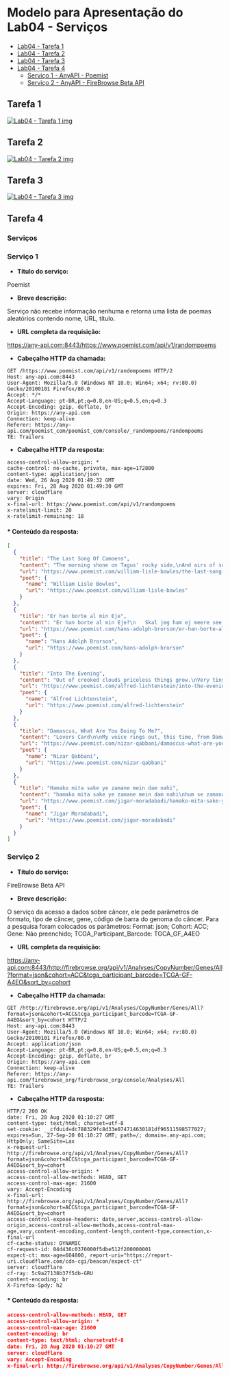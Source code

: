 # Modelo para Apresentação do Lab04 - Serviços

* [Lab04 - Tarefa 1](https://github.com/arupuertas/inf331-componentizacao-e-reuso-de-software/tree/master/lab04#tarefa-1)
* [Lab04 - Tarefa 2](https://github.com/arupuertas/inf331-componentizacao-e-reuso-de-software/tree/master/lab04#tarefa-2)
* [Lab04 - Tarefa 3](https://github.com/arupuertas/inf331-componentizacao-e-reuso-de-software/tree/master/lab04#tarefa-3)
* [Lab04 - Tarefa 4](https://github.com/arupuertas/inf331-componentizacao-e-reuso-de-software/tree/master/lab04#tarefa-4)
	* [Serviço 1 - AnyAPI - Poemist](https://github.com/arupuertas/inf331-componentizacao-e-reuso-de-software/tree/master/lab04#servi%C3%A7o-1)
	* [Serviço 2 - AnyAPI - FireBrowse Beta API](https://github.com/arupuertas/inf331-componentizacao-e-reuso-de-software/tree/master/lab04#servi%C3%A7o-2)


## Tarefa 1

[![Lab04 - Tarefa 1 img](https://github.com/arupuertas/inf331-componentizacao-e-reuso-de-software/blob/master/lab04/images/Lab04%20-%20Tarefa%201.png)](https://github.com/arupuertas/inf331-componentizacao-e-reuso-de-software/blob/master/lab04/images/Lab04%20-%20Tarefa%201.png)

## Tarefa 2

[![Lab04 - Tarefa 2 img](https://github.com/arupuertas/inf331-componentizacao-e-reuso-de-software/blob/master/lab04/images/Lab04%20-%20Tarefa%202.png)](https://github.com/arupuertas/inf331-componentizacao-e-reuso-de-software/blob/master/lab04/images/Lab04%20-%20Tarefa%202.png)

## Tarefa 3

[![Lab04 - Tarefa 3 img](https://github.com/arupuertas/inf331-componentizacao-e-reuso-de-software/blob/master/lab04/images/Lab04%20-%20Tarefa%203.PNG)](https://github.com/arupuertas/inf331-componentizacao-e-reuso-de-software/blob/master/lab04/images/Lab04%20-%20Tarefa%203.PNG)

## Tarefa 4

### Serviços 

### Serviço 1

* **Título do serviço:**
 
 Poemist
 
* **Breve descrição:**
 
Serviço não recebe informação nenhuma e retorna uma lista de poemas aleatórios
contendo nome, URL, título.	
	
 * **URL completa da requisição:**
 
https://any-api.com:8443/https://www.poemist.com/api/v1/randompoems
	
 * **Cabeçalho HTTP da chamada:**
 ~~~http
GET /https://www.poemist.com/api/v1/randompoems HTTP/2
Host: any-api.com:8443
User-Agent: Mozilla/5.0 (Windows NT 10.0; Win64; x64; rv:80.0) Gecko/20100101 Firefox/80.0
Accept: */*
Accept-Language: pt-BR,pt;q=0.8,en-US;q=0.5,en;q=0.3
Accept-Encoding: gzip, deflate, br
Origin: https://any-api.com
Connection: keep-alive
Referer: https://any-api.com/poemist_com/poemist_com/console/_randompoems/randompoems
TE: Trailers
~~~
 * **Cabeçalho HTTP da resposta:**
~~~http
access-control-allow-origin: *
cache-control: no-cache, private, max-age=172800
content-type: application/json
date: Wed, 26 Aug 2020 01:49:32 GMT
expires: Fri, 28 Aug 2020 01:49:30 GMT
server: cloudflare
vary: Origin
x-final-url: https://www.poemist.com/api/v1/randompoems
x-ratelimit-limit: 20
x-ratelimit-remaining: 18
~~~

#### * Conteúdo da resposta:
~~~json
[
  {
    "title": "The Last Song Of Camoens",
    "content": "The morning shone on Tagus' rocky side,\nAnd airs of summer swelled the yellow tide,\nWhen, rising from his melancholy bed,\nAnd faint, and feebly by Antonio led,\nPoor Camoens, subdued by want and woe,\nAlong the winding margin wandered slow,\nHis harp, that once could each warm feeling move\nOf patriot glory or of tenderest love,\nHis sole and sable friend (while a faint tone\nRose from the wires) placed by a mossy stone. \nHow beautiful the sun ascending shines\nFrom ridge to ridge, along the purple vines!\nHow pure the azure of the opening skies!\nHow resonant the nearer rock replies\nTo call of early mariners! and, hark!\nThe distant whistle from yon parting bark,\nThat down the channel as serene she strays,\nHer gray sail mingles with the morning haze,\nBound to explore, o'er ocean's stormy reign,\nNew lands that lurk amid the lonely main! \nA transient fervour touched the old man's breast;\nHe raised his eyes, so long by care depressed,\nAnd while they shone with momentary fire,\nArdent he struck the long-forgotten lyre.\nFrom Tagus' yellow-sanded shore,\nO'er the billows, as they roar,\nO'er the blue sea, waste and wide,\nOur bark threw back the burning tide,\nBy northern breezes cheer'ly borne,\nOn to the kingdoms of the morn. \nBlanco, whose cold shadow vast\nChills the western wave, is past!\nHuge Bojador, frowning high,\nThy dismal terrors we defy!\nBut who may violate the sleep\nAnd silence of the sultry deep;\nWhere, beneath the intenser sun,\nHot showers descend, red lightnings run;\nWhilst all the pale expanse beneath\nLies burning wide, without a breath; \nAnd at mid-day from the mast,\nNo shadow on the deck is cast!\nNight by night, still seen the same,\nStrange lights along the cordage flame,\nPerhaps, the spirits of the good,\nThat wander this forsaken flood\nSing to the seas, as slow we float,\nA solemn and a holy note!\nSpectre of the southern main,\nThou barr'st our onward way in vain, \nWrapping the terrors of thy form,\nIn the thunder's rolling storm!\nFearless o'er the indignant tide,\nOn to the east our galleys ride.\nTriumph! for the toil is o'er--\nWe kiss the far-sought Indian shore!\nGlittering to the orient ray,\nThe banners of the Cross display!\nDoes my heart exulting bound?\nAlas, forlorn, I gaze around: \nFeeble, poor, and old, I stand,\nA stranger in my native land!\nMy sable slave (ah, no! my only friend,\nWhose steps upon my rugged path attend)\nSees, but with tenderness that fears to speak,\nThe tear that trickles down my aged cheek!\nMy harp is silent,--famine shrinks mine eye,--\n'Give me a little food for charity!'",
    "url": "https://www.poemist.com/william-lisle-bowles/the-last-song-of-camoens",
    "poet": {
      "name": "William Lisle Bowles",
      "url": "https://www.poemist.com/william-lisle-bowles"
    }
  },
  {
    "title": "Er han borte al min Eje",
    "content": "Er han borte al min Eje?\n   Skal jeg ham ej meere see,\n   Skal jeg ham ej meere see\n                meere see?\nVaagner jeg paa Ladheds Leje,\nTil at gaae fortvilte Veje,\n   I den haarde Fødsels Vee?\nEr han borte &amp;c. &amp;c.\n      Sulamith skriger,\n      Løber og græder, og siger,\n      At hun har forloret\n      Den hende har kaaret.\n      Her er jeg, du arme!\n      Jeg vil mig vist forbarme.\nEja! al Jammer og Trængsel god Nat.\nEja! al Jammer og Trængsel god Nat.\n      Sejren er vunden.\n      Bruden har funden\n      Bruden har funden\nHendes den allerlivsaligste Skat har funden\n      Bruden har funden\nHendes den allerlivsaligste Skat.\n      Und mig den Glæde,\n      JEsu! at træde\n      Til, dine Fødder at kysse og væde\n                kysse og væde.\nEja! al Jammer &amp;c. &amp;c.\n   Ja! jeg vil dig ikke hindre.\n      Kys, toe, saa meget som du vil.\n   Dog maae du dig erindre,\n      Saa længe du er til,\n   Den Nat, jeg fuld af Dugens Taare\n   Vel banked'; men blev uden fore.\nJa JEsu! min Kierligheds Taare jeg blander\n   Med beskeste Lage, af Smerte i Barm\n                af Smerte i Barm.\nMin Ladhed jeg ævig og ævig forbander,\n   Som giorte mig denne fortvivlede Harm.\nJa JEsu! min &amp;c. &amp;c.\n      Til Lykke! ja til Lykke du,\n      Som fant ham. Hav ham ævig nu.\n      Tak den, som var din Siæl saa troe,\n      Og siung i Aanden himmel-froe:\n                 Hallelujah!\n      Men vaag, saa kier du har din Skat,\n      At vente ham ved Dag og Nat.\n                 Hallelujah.\n         Til Lykke! ja &amp;c. &amp;c.",
    "url": "https://www.poemist.com/hans-adolph-brorson/er-han-borte-al-min-eje",
    "poet": {
      "name": "Hans Adolph Brorson",
      "url": "https://www.poemist.com/hans-adolph-brorson"
    }
  },
  {
    "title": "Into The Evening",
    "content": "Out of crooked clouds priceless things grow.\nVery tiny things suddenly become important.\nThe sky is green and opaque\nDown there where the blind hills glide.\nTattered trees stagger into the distance.\nDrunken meadows spin in a circle,\nAnd all the surfaces become gray and wise...\nOnly villages crouch glowingly: red stars--",
    "url": "https://www.poemist.com/alfred-lichtenstein/into-the-evening",
    "poet": {
      "name": "Alfred Lichtenstein",
      "url": "https://www.poemist.com/alfred-lichtenstein"
    }
  },
  {
    "title": "Damascus, What Are You Doing To Me?",
    "content": "Lovers Card\n\nMy voice rings out, this time, from Damascus\nIt rings out from the house of my mother and father\nIn Sham. The geography of my body changes.\nThe cells of my blood become green.\nMy alphabet is green.\nIn Sham. A new mouth emerges for my mouth\nA new voice emerges for my voice\nAnd my fingers\nBecome a tribe\n\n return to Damascus\nRiding on the backs of clouds\nRiding the two most beautiful horses in the world\nThe horse of passion.\nThe horse of poetry.\nI return after sixty years\nTo search for my umbilical cord,\nFor the Damascene barber who circumcised me,\nFor the midwife who tossed me in the basin under the bed\nAnd received a gold lira from my father,\nShe left our house\nOn that day in March of 1923\nHer hands stained with the blood of the poem…\n\nI return to the womb in which I was formed . . .\nTo the first book I read in it . . .\nTo the first woman who taught me\nThe geography of love . . .\nAnd the geography of women . . .\n\nI return\nAfter my limbs have been strewn across all the continents\nAnd my cough has been scattered in all the hotels\nAfter my mother's sheets scented with laurel soap\nI have found no other bed to sleep on . . .\nAnd after the \"bride\" of oil and thyme\nThat she would roll up for me\nNo longer does any other 'bride' in the world please me\nAnd after the quince jam she would make with her own hands\nI am no longer enthusiastic about breakfast in the morning\nAnd after the blackberry drink that she would make\nNo other wine intoxicates me . . .\n\nI enter the courtyard of the Umayyad Mosque\nAnd greet everyone in it\nCorner to . . . corner\nTile to . . . tile\nDove to . . . dove\nI wander in the gardens of Kufi script\nAnd pluck beautiful flowers of God's words\nAnd hear with my eye the voice of the mosaics\nAnd the music of agate prayer beads\nA state of revelation and rapture overtakes me,\nSo I climb the steps of the first minaret that encounters me\nCalling:\n\"Come to the jasmine\"\n\"Come to the jasmine\"\n\nReturning to you\nStained by the rains of my longing\nReturning to fill my pockets\nWith nuts, green plums, and green almonds\nReturning to my oyster shell\nReturning to my birth bed\nFor the fountains of Versailles\nAre no compensation for the Fountain Café\nAnd Les Halles in Paris\nIs no compensation for the Friday market\nAnd Buckingham Palace in London\nIs no compensation for Azem Palace\nAnd the pigeons of San Marco in Venice\nAre no more blessed than the doves in the Umayyad Mosque\nAnd Napoleon's tomb in Les Invalides\nIs no more glorious than the tomb of Salah al-Din Al-Ayyubi…\n\nI wander in the narrow alleys of Damascus.\nBehind the windows, honeyed eyes awake\nAnd greet me . . .\nThe stars wear their gold bracelets\nAnd greet me\nAnd the pigeons alight from their towers\nAnd greet me\nAnd the clean Shami cats come out\nWho were born with us . . .\nGrew up with us . . .\nAnd married with us . . .\nTo greet me . . .\n\nI immerse myself in the Buzurriya Souq\nSet a sail in a cloud of spices\nClouds of cloves\nAnd cinnamon . . .\nAnd camomile . . .\nI perform ablutions in rose water once.\nAnd in the water of passion many times . . .\nAnd I forget—while in the Souq al-‘Attarine—\nAll the concoctions of Nina Ricci . . .\nAnd Coco Chanel . . .\nWhat are you doing to me Damascus?\nHow have you changed my culture? My aesthetic taste?\nFor I have been made to forget the ringing of cups of licorice\nThe piano concerto of Rachmaninoff . . .\nHow do the gardens of Sham transform me?\nFor I have become the first conductor in the world\nThat leads an orchestra from a willow tree!!\n\nI have come to you . . .\nFrom the history of the Damascene rose\nThat condenses the history of perfume . . .\nFrom the memory of al-Mutanabbi\nThat condenses the history of poetry . . .\nI have come to you . . .\nFrom the blossoms of bitter orange . . .\nAnd the dahlia . . .\nAnd the narcissus . . .\nAnd the 'nice boy' . . .\nThat first taught me drawing . . .\nI have come to you . . .\nFrom the laughter of Shami women\nThat first taught me music . . .\nAnd the beginning of adolesence\nFrom the spouts of our alley\nThat first taught me crying\nAnd from my mother's prayer rug\nThat first taught me\nThe path to God . . .\n\nI open the drawers of memory\nOne . . . then another\nI remember my father . . .\nComing out of his workshop on Mu'awiya Alley\nI remember the horse-drawn carts . . .\nAnd the sellers of prickly pears . . .\nAnd the cafés of al-Rubwa\nThat nearly—after five flasks of ‘araq—\nFall into the river\nI remember the colored towels\nAs they dance on the door of Hammam al-Khayyatin\nAs if they were celebrating their national holiday.\nI remember the Damascene houses\nWith their copper doorknobs\nAnd their ceilings decorated with glazed tiles\nAnd their interior courtyards\nThat remind you of descriptions of heaven . . .\n\nThe Damascene House\nIs beyond the architectural text\nThe design of our homes . . .\nIs based on an emotional foundation\nFor every house leans . . . on the hip of another\nAnd every balcony . . .\nExtends its hand to another facing it\nDamascene houses are loving houses . . .\nThey greet one another in the morning . . .\nAnd exchange visits . . .\nSecretly—at night . . .\n\nWhen I was a diplomat in Britain\nThirty years ago\nMy mother would send letters at the beginning of Spring\nInside each letter . . .\nA bundle of tarragon . . .\nAnd when the English suspected my letters\nThey took them to the laboratory\nAnd turned them over to Scotland Yard\nAnd explosives experts.\nAnd when they grew weary of me . . . and my tarragon\nThey would ask: Tell us, by god . . .\nWhat is the name of this magical herb that has made us dizzy?\nIs it a talisman?\nMedicine?\nA secret code?\nWhat is it called in English?\nI said to them: It's difficult for me to explain…\nFor tarragon is a language that only the gardens of Sham speak\nIt is our sacred herb . . .\nOur perfumed eloquence\nAnd if your great poet Shakespeare had known of tarragon\nHis plays would have been better . . .\nIn brief . . .\nMy mother is a wonderful woman . . . she loves me greatly . . .\nAnd whenever she missed me\nShe would send me a bunch of tarragon . . .\nBecause for her, tarragon is the emotional equivalent\nTo the words: my darling . . .\nAnd when the English didn't understand one word of my poetic argument . . .\nThey gave me back my tarragon and closed the investigation . . .",
    "url": "https://www.poemist.com/nizar-qabbani/damascus-what-are-you-doing-to-me",
    "poet": {
      "name": "Nizar Qabbani",
      "url": "https://www.poemist.com/nizar-qabbani"
    }
  },
  {
    "title": "Hamako mita sake ye zamane mein dam nahi",
    "content": "hamako mita sake ye zamane mein dam nahi\nhum se zamana khud hai zamane se hum nahi\nbefayada alam nahin, bekar gham nahi\ntaufiq de khuda to ye ne'amat bhi kam nahi\nmeri zuban pe shikava-e-ahl-e-sitam nahi\nmujhko jaga diya yahi ehsaan kam nahi\nya rab! hujum-e-dard ko de aur vus'aten\ndaman to kya abhi meri aankhen bhi naam nahi\nzahid kuch aur ho na ho maikhane mein magar\nkya kam ye hai ki shikava-e-dair-o-haram nahi\nshikwa to ek ched hai lekin haqiqatan\ntera sitam bhi teri inayat se kam nahi\nmarg-e-jigar pe kyon teri aankhen hain ashk-rez\nik saniha sahi magar itni aham nahi",
    "url": "https://www.poemist.com/jigar-moradabadi/hamako-mita-sake-ye-zamane-mein-dam-nahi",
    "poet": {
      "name": "Jigar Moradabadi",
      "url": "https://www.poemist.com/jigar-moradabadi"
    }
  }
]
~~~

### Serviço 2 

* **Título do serviço:**
 
 FireBrowse Beta API
 
* **Breve descrição:**
 
O serviço da acesso a dados sobre câncer, ele pede parâmetros de formato, tipo de câncer, gene, código de barra do genoma do câncer.
Para a pesquisa foram colocados os parâmetros:
Format: json;
Cohort: ACC;
Gene: Não preenchido;
TCGA_Participant_Barcode: TGCA_GF_A4EO
	
 * **URL completa da requisição:**
 
https://any-api.com:8443/http://firebrowse.org/api/v1/Analyses/CopyNumber/Genes/All?format=json&cohort=ACC&tcga_participant_barcode=TCGA-GF-A4EO&sort_by=cohort
	
 * **Cabeçalho HTTP da chamada:**
 ~~~http
GET /http://firebrowse.org/api/v1/Analyses/CopyNumber/Genes/All?format=json&cohort=ACC&tcga_participant_barcode=TCGA-GF-A4EO&sort_by=cohort HTTP/2
Host: any-api.com:8443
User-Agent: Mozilla/5.0 (Windows NT 10.0; Win64; x64; rv:80.0) Gecko/20100101 Firefox/80.0
Accept: application/json
Accept-Language: pt-BR,pt;q=0.8,en-US;q=0.5,en;q=0.3
Accept-Encoding: gzip, deflate, br
Origin: https://any-api.com
Connection: keep-alive
Referer: https://any-api.com/firebrowse_org/firebrowse_org/console/Analyses/All
TE: Trailers
~~~
 * **Cabeçalho HTTP da resposta:**
~~~http
HTTP/2 200 OK
date: Fri, 28 Aug 2020 01:10:27 GMT
content-type: text/html; charset=utf-8
set-cookie: __cfduid=dc788329fc8d33e074714630181df96511598577027; expires=Sun, 27-Sep-20 01:10:27 GMT; path=/; domain=.any-api.com; HttpOnly; SameSite=Lax
x-request-url: http://firebrowse.org/api/v1/Analyses/CopyNumber/Genes/All?format=json&cohort=ACC&tcga_participant_barcode=TCGA-GF-A4EO&sort_by=cohort
access-control-allow-origin: *
access-control-allow-methods: HEAD, GET
access-control-max-age: 21600
vary: Accept-Encoding
x-final-url: http://firebrowse.org/api/v1/Analyses/CopyNumber/Genes/All?format=json&cohort=ACC&tcga_participant_barcode=TCGA-GF-A4EO&sort_by=cohort
access-control-expose-headers: date,server,access-control-allow-origin,access-control-allow-methods,access-control-max-age,vary,content-encoding,content-length,content-type,connection,x-final-url
cf-cache-status: DYNAMIC
cf-request-id: 04d436c0370000f5dbe512f200000001
expect-ct: max-age=604800, report-uri="https://report-uri.cloudflare.com/cdn-cgi/beacon/expect-ct"
server: cloudflare
cf-ray: 5c9a27138b37f5db-GRU
content-encoding: br
X-Firefox-Spdy: h2
~~~

#### * Conteúdo da resposta:
~~~json
access-control-allow-methods: HEAD, GET
access-control-allow-origin: *
access-control-max-age: 21600
content-encoding: br
content-type: text/html; charset=utf-8
date: Fri, 28 Aug 2020 01:10:27 GMT
server: cloudflare
vary: Accept-Encoding
x-final-url: http://firebrowse.org/api/v1/Analyses/CopyNumber/Genes/All?format=json&cohort=ACC&tcga_participant_barcode=TCGA-GF-A4EO&sort_by=cohort
~~~
 

